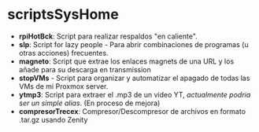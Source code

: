 # scriptsSysHome

- **rpiHotBck**: Script para realizar respaldos "en caliente".
- **slp**: Script for lazy people - Para abrir combinaciones de programas (u otras acciones) frecuentes.
- **magneto**: Script que extrae los enlaces magnets de una URL y los añade para su descarga en transmission
- **stopVMs** - Script para organizar y automatizar el apagado de todas las VMs de mi Proxmox server.
- **ytmp3**: Script para extraer el .mp3 de un video YT, *actualmente podria ser un simple alias*. (En proceso de mejora)
- **compresorTrecex**: Compresor/Descompresor de archivos en formato .tar.gz usando Zenity
